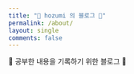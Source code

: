 ```yaml
---
title: "🙂 hozumi 의 블로그 🙂"
permalink: /about/
layout: single
comments: false
---
```


🙂 공부한 내용을 기록하기 위한 블로그 🙂


